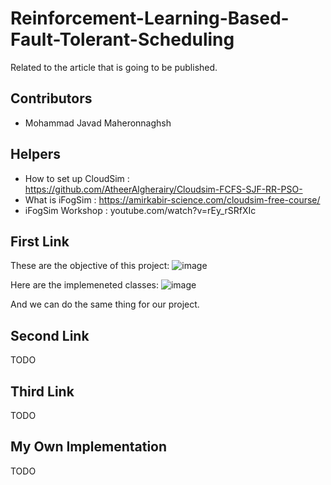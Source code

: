 # Reinforcement-Learning-Based-Fault-Tolerant-Scheduling
Related to the article that is going to be published.


## Contributors
- Mohammad Javad Maheronnaghsh

## Helpers
- How to set up CloudSim : https://github.com/AtheerAlgherairy/Cloudsim-FCFS-SJF-RR-PSO-
- What is iFogSim : https://amirkabir-science.com/cloudsim-free-course/
- iFogSim Workshop : youtube.com/watch?v=rEy_rSRfXIc


## First Link
These are the objective of this project:
![image](https://github.com/mjmaher987/Reinforcement-Learning-Based-Fault-Tolerant-Scheduling/assets/77095635/c3958ff7-65fd-461e-9878-bc4222d721b9)

Here are the implemeneted classes:
![image](https://github.com/mjmaher987/Reinforcement-Learning-Based-Fault-Tolerant-Scheduling/assets/77095635/6d291f45-b091-4bfb-afc6-b1b97aa211f0)

And we can do the same thing for our project.


## Second Link
TODO

## Third Link
TODO

## My Own Implementation
TODO
